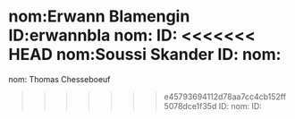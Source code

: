 nom:Erwann Blamengin        
ID:erwannbla
nom:
ID:
<<<<<<< HEAD
nom:Soussi Skander
ID:
nom:
=======
nom: Thomas Chesseboeuf
>>>>>>> e45793694112d78aa7cc4cb152ff5078dce1f35d
ID:
nom:
ID:
